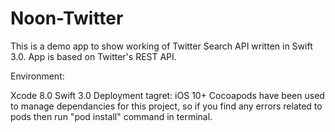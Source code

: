 # Noon-Twitter

This is a demo app to show working of Twitter Search API written in Swift 3.0. App is based on Twitter's REST API.

Environment:

Xcode 8.0
Swift 3.0
Deployment tagret: iOS 10+
Cocoapods have been used to manage dependancies for this project, so if you find any errors related to pods then run 
"pod install" command in terminal.

